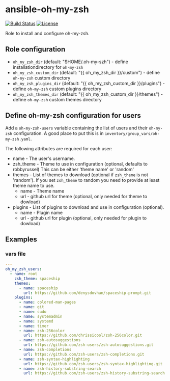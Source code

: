 # ansible-oh-my-zsh

[![Build Status](https://travis-ci.com/chubchubsancho/ansible-users.svg?branch=master)](https://travis-ci.com/chubchubsancho/ansible-oh-my-zsh)
[![License](https://img.shields.io/badge/license-MIT-blue.svg?logo=github&style=flat)](https://raw.githubusercontent.com/chubchubsancho/ansible-oh-my-zsh/master/LICENSE)

Role to install and configure oh-my-zsh.

## Role configuration

* `oh_my_zsh_dir` (default: "$HOME/.oh-my-szh") - define installationdirectory
   for `oh-my-zsh`
* `oh_my_zsh_custom_dir` (default: "{{ oh_my_zsh_dir }}/custom") - define
  `oh-my-zsh` custom directory
* `oh_my_zsh_plugins_dir` (default: "{{ oh_my_zsh_custom_dir }}/plugins") - define
  `oh-my-zsh` custom plugins directory
* `oh_my_zsh_themes_dir` (default: "{{ oh_my_zsh_custom_dir }}/themes") - define
  `oh-my-zsh` custom themes directory

## Define oh-my-zsh configuration for users

Add a `oh-my-zsh-users` variable containing the list of users and their `oh-my-zsh`
configuration. A good place to put this is in `inventory/group_vars/oh-my-zsh.yaml`.

The following attributes are required for each user:

* name - The user's username.
* zsh_theme - Theme to use in configuration (optional, defaults to robbyrussel)
  This can be either 'theme name' or 'random'
* themes - List of themes to download (optional if `zsh_theme` is not 'random').
  If you set `zsh_theme` to random you need to provide at least theme name to use.
  * name - Theme name
  * url - github url for theme (optional, only needed for theme to dowload)
* plugins - List of plugins to download and use in configuration (optional).
  * name - Plugin name
  * url - github url for plugin (optional, only needed for plugin to dowload)

## Examples

### vars file

```yaml
---
oh_my_zsh_users:
  - name: root
    zsh_theme: spaceship
    themes:
      - name: spaceship
        url: https://github.com/denysdovhan/spaceship-prompt.git
    plugins:
      - name: colored-man-pages
      - name: git
      - name: sudo
      - name: systemadmin
      - name: systemd
      - name: timer
      - name: zsh-256color
        url: https://github.com/chrissicool/zsh-256color.git
      - name: zsh-autosuggestions
        url: https://github.com/zsh-users/zsh-autosuggestions.git
      - name: zsh-completions
        url: https://github.com/zsh-users/zsh-completions.git
      - name: zsh-syntax-highlighting
        url: https://github.com/zsh-users/zsh-syntax-highlighting.git
      - name: zsh-history-substring-search
        url: https://github.com/zsh-users/zsh-history-substring-search.git

```
